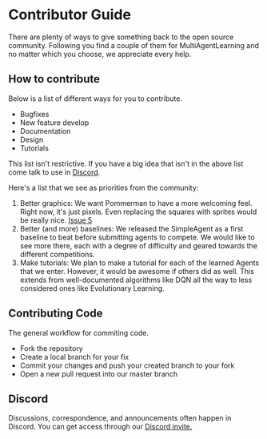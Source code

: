 # Contributor Guide

There are plenty of ways to give something back to the open source community. Following you find a couple of them for MultiAgentLearning and no matter which you choose, we appreciate every help.

## How to contribute

Below is a list of different ways for you to contribute.

* Bugfixes
* New feature develop
* Documentation
* Design
* Tutorials

This list isn't restrictive. If you have a big idea that isn't in the above list come talk to use in [Discord](https://discord.gg/wjVJEDc).

Here's a list that we see as priorities from the community:

1. Better graphics: We want Pommerman to have a more welcoming feel. Right now, it's just pixels. Even replacing the squares with sprites would be really nice. [Issue 5](https://github.com/MultiAgentLearning/playground/issues/7)
2. Better (and more) baselines: We released the SimpleAgent as a first baseline to beat before submitting agents to compete. We would like to see more there, each with a degree of difficulty and geared towards the different competitions.
3. Make tutorials: We plan to make a tutorial for each of the learned Agents that we enter. However, it would be awesome if others did as well. This extends from well-documented algorithms like DQN all the way to less considered ones like Evolutionary Learning.


## Contributing Code

The general workflow for commiting code.

* Fork the repository
* Create a local branch for your fix
* Commit your changes and push your created branch to your fork
* Open a new pull request into our master branch

## Discord

Discussions, correspondence, and announcements often happen in Discord. You can get access through our [Discord invite.](https://discord.gg/wjVJEDc)
